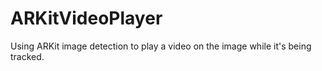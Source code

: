 # ARKitVideoPlayer
Using ARKit image detection to play a video on the image while it's being tracked.
